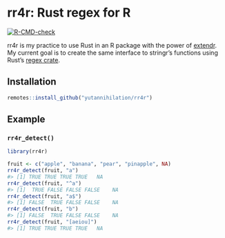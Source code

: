 
<!-- README.md is generated from README.Rmd. Please edit that file -->

# rr4r: Rust regex for R

<!-- badges: start -->

[![R-CMD-check](https://github.com/yutannihilation/rr4r/workflows/R-CMD-check/badge.svg)](https://github.com/yutannihilation/rr4r/actions)
<!-- badges: end -->

rr4r is my practice to use Rust in an R package with the power of
[extendr](https://github.com/extendr/extendr). My current goal is to
create the same interface to stringr’s functions using Rust’s [regex
crate](https://docs.rs/regex/1.4.3/regex/).

## Installation

``` r
remotes::install_github("yutannihilation/rr4r")
```

## Example

### `rr4r_detect()`

``` r
library(rr4r)

fruit <- c("apple", "banana", "pear", "pinapple", NA)
rr4r_detect(fruit, "a")
#> [1] TRUE TRUE TRUE TRUE   NA
rr4r_detect(fruit, "^a")
#> [1]  TRUE FALSE FALSE FALSE    NA
rr4r_detect(fruit, "a$")
#> [1] FALSE  TRUE FALSE FALSE    NA
rr4r_detect(fruit, "b")
#> [1] FALSE  TRUE FALSE FALSE    NA
rr4r_detect(fruit, "[aeiou]")
#> [1] TRUE TRUE TRUE TRUE   NA
```
